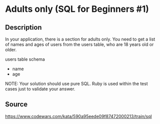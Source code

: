 # Adults only (SQL for Beginners #1)

## Description

In your application, there is a section for adults only. You need to get a list of names and ages of users from the users table, who are 18 years old or older.

users table schema
- name
- age

NOTE: Your solution should use pure SQL. Ruby is used within the test cases just to validate your answer.

## Source
https://www.codewars.com/kata/590a95eede09f87472000213/train/sql